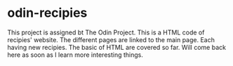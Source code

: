 # odin-recipies
This project is assigned bt The Odin Project.
This is  a HTML code of recipies' website. The different pages are linked to the main page. Each having new recipies.
The basic of HTML are covered so far. Will come back here as soon as I learn more interesting things.
